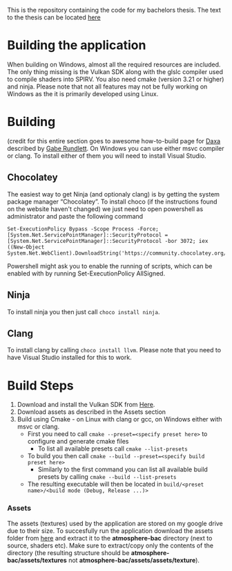 This is the repository containing the code for my bachelors thesis. The text to the thesis can be located [here](https://github.com/MatejSakmary/atmosphere-bac-text)

# Building the application

When building on Windows, almost all the required resources are included. The only thing missing is the
Vulkan SDK along with the glslc compiler used to compile shaders into SPIRV. You also need cmake (version 3.21 or higher) and ninja. Please note that not all features may not be fully working on Windows as the it is primarily developed using Linux.

# Building
(credit for this entire section goes to awesome how-to-build page for [Daxa](https://github.com/Ipotrick/Daxa) described by [Gabe Rundlett](https://github.com/GabeRundlett). On Windows you can use either msvc compiler or clang. To install either of them you will need to install Visual Studio.

## Chocolatey
The easiest way to get Ninja (and optionaly clang) is by getting the system package manager “Chocolatey”. To install choco (if the instructions found on the website haven't changed) we just need to open powershell as administrator and paste the following command

```
Set-ExecutionPolicy Bypass -Scope Process -Force; [System.Net.ServicePointManager]::SecurityProtocol = [System.Net.ServicePointManager]::SecurityProtocol -bor 3072; iex ((New-Object System.Net.WebClient).DownloadString('https://community.chocolatey.org/install.ps1'))
```
Powershell might ask you to enable the running of scripts, which can be enabled with by running Set-ExecutionPolicy AllSigned. 
## Ninja
To install ninja you then just call `choco install ninja`.
## Clang
To install clang by calling `choco install llvm`. Please note that you need to have Visual Studio installed for this to work.

# Build Steps

1. Download and install the Vulkan SDK from [Here](https://vulkan.lunarg.com/sdk/home#windows).
2. Download assets as described in the Assets section
3. Build using Cmake - on Linux with clang or gcc, on Windows either with msvc or clang.
    - First you need to call `cmake --preset=<specify preset here>` to configure and generate cmake files
        - To list all available presets call `cmake --list-presets`
    - To build you then call `cmake --build --preset=<specify build preset here>`
        - Similarly to the first command you can list all available build presets by calling `cmake --build --list-presets`
    - The resulting executable will then be located in `build/<preset name>/<build mode (Debug, Release ...)>`

### Assets

The assets (textures) used by the application are stored on my google drive due to their size. To succesfully run the application download the assets folder from [here](https://drive.google.com/file/d/1ClGyf0kVHEH8CMl51A2YLXd42YAYZG7J/view?usp=sharing) and extract it to the **atmosphere-bac** directory (next to source, shaders etc). Make sure to extract/copy only the contents of the directory (the resulting structure should be **atmosphere-bac/assets/textures** not **atmosphere-bac/assets/assets/texture**).
